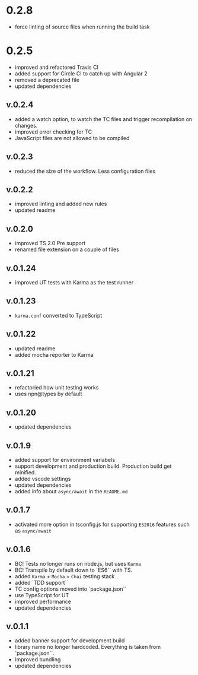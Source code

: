 # 0.2.8

- force linting of source files when running the build task

# 0.2.5

- improved and refactored Travis CI
- added support for Circle CI to catch up with Angular 2
- removed a deprecated file
- updated dependencies

## v.0.2.4

- added a watch option, to watch the TC files and trigger recompilation on changes.
- improved error checking for TC 
- JavaScript files are not allowed to be compiled

## v.0.2.3

- reduced the size of the workflow. Less configuration files

## v.0.2.2

- improved linting and added new rules
- updated readme

## v.0.2.0

- improved TS 2.0 Pre support
- renamed file extension on a couple of files

## v.0.1.24

- improved UT tests with Karma as the test runner

## v.0.1.23

- `karma.conf` converted to TypeScript

## v.0.1.22

- updated readme
- added mocha reporter to Karma

## v.0.1.21

- refactoried how unit testing works
- uses npn@types by default

## v.0.1.20

- updated dependencies

## v.0.1.9

- added support for environment variabels
- support development and production build. Production build get minified.
- added vscode settings
- updated dependencies
- added info about `async/await` in the `README.md`

## v.0.1.7

- activated more option in tsconfig.js for supporting `ES2016` features such as `async/await`

## v.0.1.6

- BC! Tests no longer runs on node.js, but uses `Karma`
- BC! Transpile by default down to `ES6`` with TS.
- added `Karma` + `Mocha` + `Chai` testing stack
- added `TDD support``
- TC config options moved into `package.json``
- use TypeScript for UT
- improved performance
- updated dependencies

## v.0.1.1

- added banner support for development build
- library name no longer hardcoded. Everything is taken from `package.json``.
- improved bundling
- updated dependencies